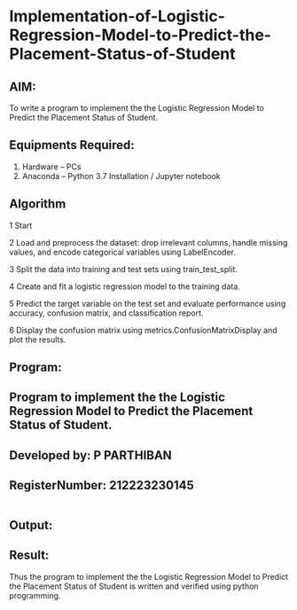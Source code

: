 # Implementation-of-Logistic-Regression-Model-to-Predict-the-Placement-Status-of-Student

## AIM:
To write a program to implement the the Logistic Regression Model to Predict the Placement Status of Student.

## Equipments Required:
1. Hardware – PCs
2. Anaconda – Python 3.7 Installation / Jupyter notebook

## Algorithm
 1 Start
 
 2 Load and preprocess the dataset: drop irrelevant columns, handle missing values, and encode categorical variables using LabelEncoder.
 
 3 Split the data into training and test sets using train_test_split.
 
 4 Create and fit a logistic regression model to the training data.
 
 5 Predict the target variable on the test set and evaluate performance using accuracy, confusion matrix, and classification report.
 
 6 Display the confusion matrix using metrics.ConfusionMatrixDisplay and plot the results.

## Program:

## Program to implement the the Logistic Regression Model to Predict the Placement Status of Student.
## Developed by: P PARTHIBAN
## RegisterNumber:  212223230145
```python

```
## Output:


## Result:
Thus the program to implement the the Logistic Regression Model to Predict the Placement Status of Student is written and verified using python programming.
